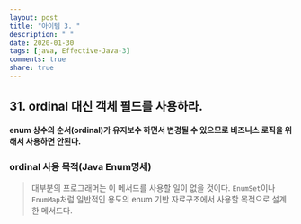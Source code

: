 ```yaml
---
layout: post
title: "아이템 3. "
description: " "
date: 2020-01-30
tags: [java, Effective-Java-3]
comments: true
share: true
---
```


## 31. ordinal 대신 객체 필드를 사용하라.


__enum 상수의 순서(ordinal)가 유지보수 하면서 변경될 수 있으므로 비즈니스 로직을 위해서 사용하면 안된다.__

### ordinal 사용 목적(Java Enum명세)
> 대부분의 프로그래머는 이 메서드를 사용할 일이 없을 것이다. 
> ```EnumSet```이나 ```EnumMap```처럼 일반적인 용도의 enum 기반 자료구조에서 사용할 목적으로 설계한 메서드다.